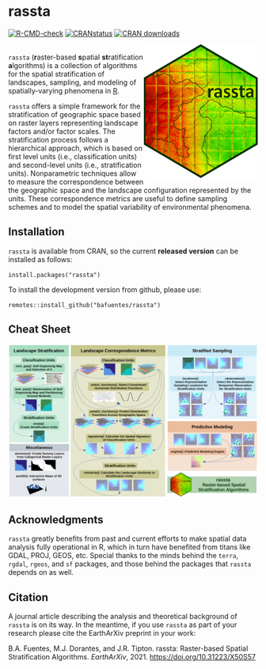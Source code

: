 # rassta   

<!-- badges: start -->
[![R-CMD-check](https://github.com/bafuentes/rassta/workflows/R-CMD-check/badge.svg)](https://github.com/bafuentes/rassta/actions)
[![CRANstatus](https://www.r-pkg.org/badges/version/rassta)](https://CRAN.R-project.org/package=rassta)
[![CRAN downloads](https://cranlogs.r-pkg.org/badges/grand-total/rassta)](https://CRAN.R-project.org/package=rassta)
<!-- badges: end -->

<img align="right" width="230" height="270" src="man/figures/rassta_logo.png">

 \
`rassta` (**r**aster-based **s**patial **st**ratification **a**lgorithms) is a collection of algorithms for the 
spatial stratification of landscapes, sampling, and modeling of spatially-varying phenomena 
in [R](https://www.r-project.org).

`rassta` offers a simple framework for the stratification of geographic space based on raster layers representing 
landscape factors and/or factor scales. The stratification process follows a hierarchical approach, which is based 
on first level units (i.e., classification units) and second-level units (i.e., stratification units). Nonparametric 
techniques allow to measure the correspondence between the geographic space and the landscape configuration represented 
by the units. These correspondence metrics are useful to define sampling schemes and to model the spatial variability 
of environmental phenomena.

## Installation

`rassta` is available from CRAN, so the current **released version** can be
installed as follows:
```
install.packages("rassta")
```

To install the development version from github, please use:
```
remotes::install_github("bafuentes/rassta")
```

## Cheat Sheet

<p align="center" width="100%">
    <img src="man/figures/rassta_cheatsheet.png">
    
</p>

## Acknowledgments

`rassta` greatly benefits from past and current efforts to make spatial data
analysis fully operational in R, which in turn have benefited from titans like
GDAL, PROJ, GEOS, etc. Special thanks to the minds behind the `terra`, `rgdal`,
`rgeos`, and `sf` packages, and those behind the packages that `rassta` depends
on as well.

## Citation

A journal article describing the analysis and theoretical background of `rassta`
is on its way. In the meantime, if you use `rassta` as part of your research
please cite the EarthArXiv preprint in your work:

B.A. Fuentes, M.J. Dorantes, and J.R. Tipton. rassta: Raster-based Spatial
Stratification Algorithms. *EarthArXiv*, 2021. https://doi.org/10.31223/X50S57

